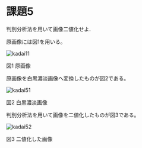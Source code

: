 # 課題5

判別分析法を用いて画像二値化せよ.

原画像には図1を用いる。

![kadai11](https://user-images.githubusercontent.com/35340807/34903547-2190a0fe-f877-11e7-8a4c-f1ff2ba06166.png)

図1 原画像

原画像を白黒濃淡画像へ変換したものが図2である。

![kadai51](https://user-images.githubusercontent.com/35340807/34903660-9216fb0a-f879-11e7-9a89-338561a3cf14.PNG)

図2 白黒濃淡画像

判別分析法を用いて画像を二値化したものが図3である。

![kadai52](https://user-images.githubusercontent.com/35340807/34903659-91ef9a6a-f879-11e7-8cb5-a285df893a9d.PNG)

図3 二値化した画像

